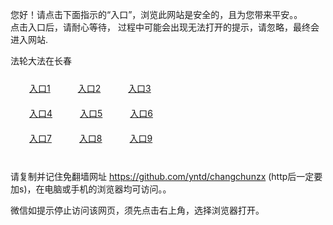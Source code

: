 您好！请点击下面指示的“入口”，浏览此网站是安全的，且为您带来平安。。 <br/>
点击入口后，请耐心等待， 过程中可能会出现无法打开的提示，请忽略，最终会进入网站. </br>

法轮大法在长春<br/>
<div style="padding:10px"><a style="margin:20px" target="_blank" href="https://d3de9lol73ox1o.cloudfront.net/2Qpsp?izqdqxa" id="ccLink1" rel="nofollow">入口1</a> <a target="_blank" style="margin:20px" href="https://d2d0r69pcq6pru.cloudfront.net/2Qpsp?hqbnxgoq" id="ccLink2" rel="nofollow">入口2</a> <a style="margin:20px" target="_blank" href="https://d3586nsy4okebu.cloudfront.net/2Qpsp?tvrovy" id="ccLink3" rel="nofollow">入口3</a></div>

<div style="padding:10px" ><a style="margin:20px" target="_blank" href="https://d3de9lol73ox1o.cloudfront.net/2Qpsp?izqdqxa" id="ccLink4" rel="nofollow">入口4</a> <a style="margin:20px" href="https://d2d0r69pcq6pru.cloudfront.net/2Qpsp?hqbnxgoq" target="_blank" id="ccLink5" rel="nofollow">入口5</a> <a style="margin:20px" href="https://d3586nsy4okebu.cloudfront.net/2Qpsp?tvrovy" target="_blank" id="ccLink6" rel="nofollow">入口6</a></div>

<div style="padding:10px"><a style="margin:20px" target="_blank" href="https://d3de9lol73ox1o.cloudfront.net/2Qpsp?izqdqxa" id="ccLink7" rel="nofollow">入口7</a> <a style="margin:20px" href="https://d2d0r69pcq6pru.cloudfront.net/2Qpsp?hqbnxgoq" target="_blank" id="ccLink8" rel="nofollow">入口8</a> <a style="margin:20px" target="_blank" href="https://d3586nsy4okebu.cloudfront.net/2Qpsp?tvrovy" id="ccLink9" rel="nofollow">入口9</a></div>

<br/>



请复制并记住免翻墙网址 https://github.com/yntd/changchunzx (http后一定要加s)，在电脑或手机的浏览器均可访问。。<br/>

微信如提示停止访问该网页，须先点击右上角，选择浏览器打开。
